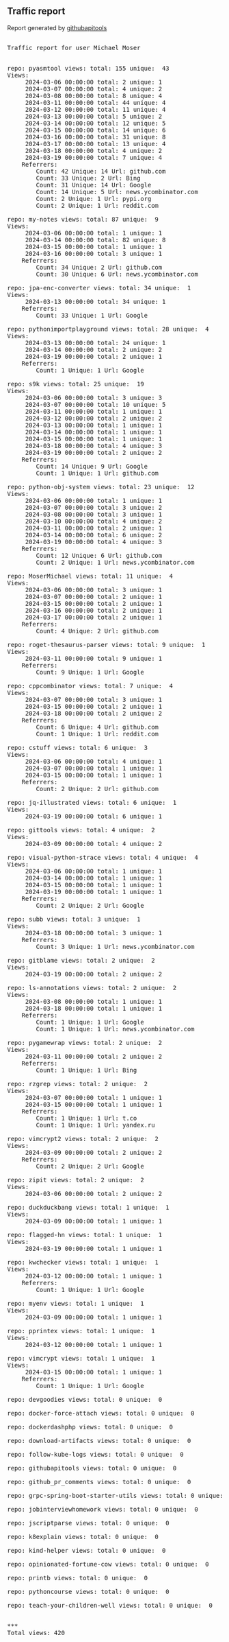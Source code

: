 <h2> Traffic report </h2>

Report generated by <a href="https://github.com/MoserMichael/githubapitools">githubapitools</a>

<pre>

Traffic report for user Michael Moser


repo: pyasmtool views: total: 155 unique:  43
Views:
	 2024-03-06 00:00:00 total: 2 unique: 1
	 2024-03-07 00:00:00 total: 4 unique: 2
	 2024-03-08 00:00:00 total: 8 unique: 4
	 2024-03-11 00:00:00 total: 44 unique: 4
	 2024-03-12 00:00:00 total: 11 unique: 4
	 2024-03-13 00:00:00 total: 5 unique: 2
	 2024-03-14 00:00:00 total: 12 unique: 5
	 2024-03-15 00:00:00 total: 14 unique: 6
	 2024-03-16 00:00:00 total: 31 unique: 8
	 2024-03-17 00:00:00 total: 13 unique: 4
	 2024-03-18 00:00:00 total: 4 unique: 2
	 2024-03-19 00:00:00 total: 7 unique: 4
	Referrers:
		Count: 42 Unique: 14 Url: github.com
		Count: 33 Unique: 2 Url: Bing
		Count: 31 Unique: 14 Url: Google
		Count: 14 Unique: 5 Url: news.ycombinator.com
		Count: 2 Unique: 1 Url: pypi.org
		Count: 2 Unique: 1 Url: reddit.com

repo: my-notes views: total: 87 unique:  9
Views:
	 2024-03-06 00:00:00 total: 1 unique: 1
	 2024-03-14 00:00:00 total: 82 unique: 8
	 2024-03-15 00:00:00 total: 1 unique: 1
	 2024-03-16 00:00:00 total: 3 unique: 1
	Referrers:
		Count: 34 Unique: 2 Url: github.com
		Count: 30 Unique: 6 Url: news.ycombinator.com

repo: jpa-enc-converter views: total: 34 unique:  1
Views:
	 2024-03-13 00:00:00 total: 34 unique: 1
	Referrers:
		Count: 33 Unique: 1 Url: Google

repo: pythonimportplayground views: total: 28 unique:  4
Views:
	 2024-03-13 00:00:00 total: 24 unique: 1
	 2024-03-14 00:00:00 total: 2 unique: 2
	 2024-03-19 00:00:00 total: 2 unique: 1
	Referrers:
		Count: 1 Unique: 1 Url: Google

repo: s9k views: total: 25 unique:  19
Views:
	 2024-03-06 00:00:00 total: 3 unique: 3
	 2024-03-07 00:00:00 total: 10 unique: 5
	 2024-03-11 00:00:00 total: 1 unique: 1
	 2024-03-12 00:00:00 total: 2 unique: 2
	 2024-03-13 00:00:00 total: 1 unique: 1
	 2024-03-14 00:00:00 total: 1 unique: 1
	 2024-03-15 00:00:00 total: 1 unique: 1
	 2024-03-18 00:00:00 total: 4 unique: 3
	 2024-03-19 00:00:00 total: 2 unique: 2
	Referrers:
		Count: 14 Unique: 9 Url: Google
		Count: 1 Unique: 1 Url: github.com

repo: python-obj-system views: total: 23 unique:  12
Views:
	 2024-03-06 00:00:00 total: 1 unique: 1
	 2024-03-07 00:00:00 total: 3 unique: 2
	 2024-03-08 00:00:00 total: 3 unique: 1
	 2024-03-10 00:00:00 total: 4 unique: 2
	 2024-03-11 00:00:00 total: 2 unique: 1
	 2024-03-14 00:00:00 total: 6 unique: 2
	 2024-03-19 00:00:00 total: 4 unique: 3
	Referrers:
		Count: 12 Unique: 6 Url: github.com
		Count: 2 Unique: 1 Url: news.ycombinator.com

repo: MoserMichael views: total: 11 unique:  4
Views:
	 2024-03-06 00:00:00 total: 3 unique: 1
	 2024-03-07 00:00:00 total: 2 unique: 1
	 2024-03-15 00:00:00 total: 2 unique: 1
	 2024-03-16 00:00:00 total: 2 unique: 1
	 2024-03-17 00:00:00 total: 2 unique: 1
	Referrers:
		Count: 4 Unique: 2 Url: github.com

repo: roget-thesaurus-parser views: total: 9 unique:  1
Views:
	 2024-03-11 00:00:00 total: 9 unique: 1
	Referrers:
		Count: 9 Unique: 1 Url: Google

repo: cppcombinator views: total: 7 unique:  4
Views:
	 2024-03-07 00:00:00 total: 3 unique: 1
	 2024-03-15 00:00:00 total: 2 unique: 1
	 2024-03-18 00:00:00 total: 2 unique: 2
	Referrers:
		Count: 6 Unique: 4 Url: github.com
		Count: 1 Unique: 1 Url: reddit.com

repo: cstuff views: total: 6 unique:  3
Views:
	 2024-03-06 00:00:00 total: 4 unique: 1
	 2024-03-07 00:00:00 total: 1 unique: 1
	 2024-03-15 00:00:00 total: 1 unique: 1
	Referrers:
		Count: 2 Unique: 2 Url: github.com

repo: jq-illustrated views: total: 6 unique:  1
Views:
	 2024-03-19 00:00:00 total: 6 unique: 1

repo: gittools views: total: 4 unique:  2
Views:
	 2024-03-09 00:00:00 total: 4 unique: 2

repo: visual-python-strace views: total: 4 unique:  4
Views:
	 2024-03-06 00:00:00 total: 1 unique: 1
	 2024-03-14 00:00:00 total: 1 unique: 1
	 2024-03-15 00:00:00 total: 1 unique: 1
	 2024-03-19 00:00:00 total: 1 unique: 1
	Referrers:
		Count: 2 Unique: 2 Url: Google

repo: subb views: total: 3 unique:  1
Views:
	 2024-03-18 00:00:00 total: 3 unique: 1
	Referrers:
		Count: 3 Unique: 1 Url: news.ycombinator.com

repo: gitblame views: total: 2 unique:  2
Views:
	 2024-03-19 00:00:00 total: 2 unique: 2

repo: ls-annotations views: total: 2 unique:  2
Views:
	 2024-03-08 00:00:00 total: 1 unique: 1
	 2024-03-18 00:00:00 total: 1 unique: 1
	Referrers:
		Count: 1 Unique: 1 Url: Google
		Count: 1 Unique: 1 Url: news.ycombinator.com

repo: pygamewrap views: total: 2 unique:  2
Views:
	 2024-03-11 00:00:00 total: 2 unique: 2
	Referrers:
		Count: 1 Unique: 1 Url: Bing

repo: rzgrep views: total: 2 unique:  2
Views:
	 2024-03-07 00:00:00 total: 1 unique: 1
	 2024-03-15 00:00:00 total: 1 unique: 1
	Referrers:
		Count: 1 Unique: 1 Url: t.co
		Count: 1 Unique: 1 Url: yandex.ru

repo: vimcrypt2 views: total: 2 unique:  2
Views:
	 2024-03-09 00:00:00 total: 2 unique: 2
	Referrers:
		Count: 2 Unique: 2 Url: Google

repo: zipit views: total: 2 unique:  2
Views:
	 2024-03-06 00:00:00 total: 2 unique: 2

repo: duckduckbang views: total: 1 unique:  1
Views:
	 2024-03-09 00:00:00 total: 1 unique: 1

repo: flagged-hn views: total: 1 unique:  1
Views:
	 2024-03-19 00:00:00 total: 1 unique: 1

repo: kwchecker views: total: 1 unique:  1
Views:
	 2024-03-12 00:00:00 total: 1 unique: 1
	Referrers:
		Count: 1 Unique: 1 Url: Google

repo: myenv views: total: 1 unique:  1
Views:
	 2024-03-09 00:00:00 total: 1 unique: 1

repo: pprintex views: total: 1 unique:  1
Views:
	 2024-03-12 00:00:00 total: 1 unique: 1

repo: vimcrypt views: total: 1 unique:  1
Views:
	 2024-03-15 00:00:00 total: 1 unique: 1
	Referrers:
		Count: 1 Unique: 1 Url: Google

repo: devgoodies views: total: 0 unique:  0

repo: docker-force-attach views: total: 0 unique:  0

repo: dockerdashphp views: total: 0 unique:  0

repo: download-artifacts views: total: 0 unique:  0

repo: follow-kube-logs views: total: 0 unique:  0

repo: githubapitools views: total: 0 unique:  0

repo: github_pr_comments views: total: 0 unique:  0

repo: grpc-spring-boot-starter-utils views: total: 0 unique:  0

repo: jobinterviewhomework views: total: 0 unique:  0

repo: jscriptparse views: total: 0 unique:  0

repo: k8explain views: total: 0 unique:  0

repo: kind-helper views: total: 0 unique:  0

repo: opinionated-fortune-cow views: total: 0 unique:  0

repo: printb views: total: 0 unique:  0

repo: pythoncourse views: total: 0 unique:  0

repo: teach-your-children-well views: total: 0 unique:  0


***
Total views: 420
